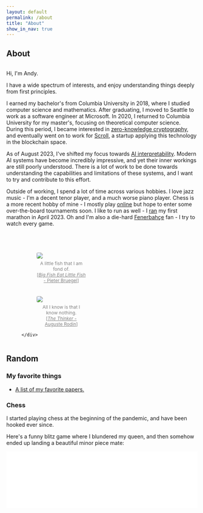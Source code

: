 ```yaml
---
layout: default
permalink: /about
title: "About"
show_in_nav: true
---
```

## About

<div>
  <div style="display: flex; flex-wrap: wrap;">
    <div style="flex: 1; min-width: 60%;">
      <p>
        Hi, I'm Andy.
      </p>
      <p>
        I have a wide spectrum of interests, and enjoy understanding things deeply from first principles.
      </p>
      <p>
        I earned my bachelor's from Columbia University in 2018, where I studied computer science and mathematics.
        After graduating, I moved to Seattle to work as a software engineer at Microsoft.
        In 2020, I returned to Columbia University for my master's, focusing on theoretical computer science.
        During this period, I became interested in <a href="https://en.wikipedia.org/wiki/Zero-knowledge_proof">zero-knowledge cryptography</a>, and eventually went on to work for <a href="https://scroll.io">Scroll</a>, a startup applying this technology in the blockchain space.</p>
      <p>
        As of August 2023, I've shifted my focus towards <a href="https://distill.pub/2020/circuits/zoom-in/">AI interpretability</a>.
        Modern AI systems have become incredibly impressive, and yet their inner workings are still poorly understood.
        There is a lot of work to be done towards understanding the capabilities and limitations of these systems, and I want to try and contribute to this effort.
      </p>
      <p>
        Outside of working, I spend a lot of time across various hobbies.
        I love jazz music - I'm a decent tenor player, and a much worse piano player.
        Chess is a more recent hobby of mine - I mostly play <a href="https://www.chess.com/member/andyrdt">online</a> but hope to enter some over-the-board tournaments soon.
        I like to run as well - I <a href="https://results.svetiming.com/Big-Sur/events/2023/Big-Sur-International-Marathon/3156/entrant/share">ran</a> my first marathon in April 2023.
        Oh and I'm also a die-hard <a href="https://en.wikipedia.org/wiki/Fenerbah%C3%A7e_S.K._(football)">Fenerbahçe</a> fan - I try to watch every game.
      </p>
    </div>
    <div style="max-width: 210px; margin-left: 40px; margin-top: 40px; flex-basis: content">
      <figure>
        <img  src="../../../images/about/littlefish.jpg" style="border-radius: 3px;">
          <figcaption style="font-size: 12px; color: grey; text-align: center; padding-top: 5px;">
            A little fish that I am fond of.<br>
            [<a href="https://www.metmuseum.org/art/collection/search/338694" style="color: inherit;"><i>Big Fish Eat Little Fish</i> - Pieter Bruegel</a>]
          </figcaption>
      </figure>
      <figure style="padding-top: 20px;">
        <img src="../../../images/about/thinker.jpg" style="border-radius: 3px;"/>
        <figcaption style="font-size: 12px; color: grey; text-align: center; padding-top: 5px;">
          All I know is that I know nothing.<br>
          [<a href="https://www.metmuseum.org/art/collection/search/191811" style="color: inherit;"><i>The Thinker</i> - Auguste Rodin</a>]
        </figcaption>
      </figure>

    </div>
  </div>
</div>

## Random

### My favorite things

- [A list of my favorite papers.](/favorites/papers)

### Chess

I started playing chess at the beginning of the pandemic, and have been hooked ever since.

Here's a funny blitz game where I blundered my queen, and then somehow ended up landing a beautiful minor piece mate:
<div class="iframe-container">
<iframe id="9323071" allowtransparency="true" frameborder="0" style="width:100%;border:none;" src="//www.chess.com/emboard?id=9323071"></iframe><script>window.addEventListener("message",e=>{e['data']&&"9323071"===e['data']['id']&&document.getElementById(`${e['data']['id']}`)&&(document.getElementById(`${e['data']['id']}`).style.height=`${e['data']['frameHeight']+30}px`)});</script>
</div>

<!-- This is the base Jekyll theme. You can find out more info about customizing your Jekyll theme, as well as basic Jekyll usage documentation at [jekyllrb.com](https://jekyllrb.com/)

You can find the source code for Minima at GitHub:
[jekyll][jekyll-organization] /
[minima](https://github.com/jekyll/minima)

You can find the source code for Jekyll at GitHub:
[jekyll][jekyll-organization] /
[jekyll](https://github.com/jekyll/jekyll)


[jekyll-organization]: https://github.com/jekyll -->
